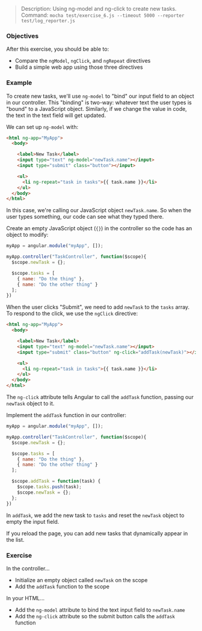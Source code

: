 > Description: Using ng-model and ng-click to create new tasks.
> Command: `mocha test/exercise_6.js --timeout 5000 --reporter test/log_reporter.js`

### Objectives

After this exercise, you should be able to:

- Compare the `ngModel`, `ngClick`, and `ngRepeat` directives
- Build a simple web app using those three directives

### Example

To create new tasks, we'll use `ng-model` to "bind" our input field to an object in our controller. This "binding" is two-way: whatever text the user types is "bound" to a JavaScript object. Similarly, if we change the value in code, the text in the text field will get updated.

We can set up `ng-model` with:

```html
<html ng-app="MyApp">
  <body>

    <label>New Task</label>
    <input type="text" ng-model="newTask.name"></input>
    <input type="submit" class="button"></input>

    <ul>
      <li ng-repeat="task in tasks">{{ task.name }}</li>
    </ul>
  </body>
</html>
```

In this case, we're calling our JavaScript object `newTask.name`. So when the user types something, our code can see what they typed there.

Create an empty JavaScript object (`{}`) in the controller so the code has an object to modify:

```js
myApp = angular.module("myApp", []);

myApp.controller("TaskController", function($scope){
  $scope.newTask = {};

  $scope.tasks = [
    { name: "Do the thing" },
    { name: "Do the other thing" }
  ];
})
```

When the user clicks "Submit", we need to add `newTask` to the `tasks` array. To respond to the click, we use the `ngClick` directive:

```html
<html ng-app="MyApp">
  <body>

    <label>New Task</label>
    <input type="text" ng-model="newTask.name"></input>
    <input type="submit" class="button" ng-click="addTask(newTask)"></input>

    <ul>
      <li ng-repeat="task in tasks">{{ task.name }}</li>
    </ul>
  </body>
</html>
```

The `ng-click` attribute tells Angular to call the `addTask` function, passing our `newTask` object to it.

Implement the `addTask` function in our controller:

```js
myApp = angular.module("myApp", []);

myApp.controller("TaskController", function($scope){
  $scope.newTask = {};

  $scope.tasks = [
    { name: "Do the thing" },
    { name: "Do the other thing" }
  ];

  $scope.addTask = function(task) {
    $scope.tasks.push(task);
    $scope.newTask = {};
  };
})
```

In `addTask`, we add the new task to `tasks` and reset the `newTask` object to empty the input field.

If you reload the page, you can add new tasks that dynamically appear in the list.

### Exercise

In the controller…

- Initialize an empty object called `newTask` on the scope
- Add the `addTask` function to the scope

In your HTML…

- Add the `ng-model` attribute to bind the text input field to `newTask.name`
- Add the `ng-click` attribute so the submit button calls the `addTask` function